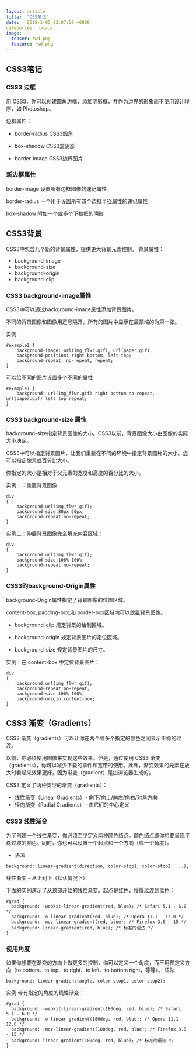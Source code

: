 ```yaml
---
layout: article
title:  "CSS笔记"
date:   2018-1-05 22:07:50 +0800
categories： posts
image:
  teaser: rwd.png
  feature: rwd.png
---
```

## CSS3笔记
### CSS3 边框
用 CSS3，你可以创建圆角边框，添加阴影框，并作为边界的形象而不使用设计程序，如 Photoshop。

边框属性：

- border-radius CSS3圆角

- box-shadow  CSS3盒阴影

- border-image CSS3边界图片

### 新边框属性
border-image	设置所有边框图像的速记属性。

border-radius  一个用于设置所有四个边框半径属性的速记属性	

box-shadow	附加一个或多个下拉框的阴影	
## CSS3背景
CSS3中包含几个新的背景属性，提供更大背景元素控制。
背景属性：
- background-image
- background-size
- background-origin
- background-clip
### CSS3 background-image属性
CSS3中可以通过background-image属性添加背景图片。

不同的背景图像和图像用逗号隔开，所有的图片中显示在最顶端的为第一张。

实例：
```
#example1 { 
    background-image: url(img_flwr.gif), url(paper.gif); 
    background-position: right bottom, left top; 
    background-repeat: no-repeat, repeat; 
}
```
可以给不同的图片设置多个不同的属性
```
#example1 {
    background: url(img_flwr.gif) right bottom no-repeat, url(paper.gif) left top repeat;
}
```


### CSS3 background-size 属性
background-size指定背景图像的大小。CSS3以前，背景图像大小由图像的实际大小决定。

CSS3中可以指定背景图片，让我们重新在不同的环境中指定背景图片的大小。您可以指定像素或百分比大小。

你指定的大小是相对于父元素的宽度和高度的百分比的大小。

实例一：重置背景图像
```
div
{
    background:url(img_flwr.gif);
    background-size:80px 60px;
    background-repeat:no-repeat;
}
```
实例二：伸展背景图像完全填充内容区域：
```
div
{
    background:url(img_flwr.gif);
    background-size:100% 100%;
    background-repeat:no-repeat;
}
```


### CSS3的background-Origin属性
background-Origin属性指定了背景图像的位置区域。

content-box, padding-box,和 border-box区域内可以放置背景图像。
- background-clip	规定背景的绘制区域。

- background-origin	规定背景图片的定位区域。

- background-size	规定背景图片的尺寸。

实例：在 content-box 中定位背景图片：
```
div
{
    background:url(img_flwr.gif);
    background-repeat:no-repeat;
    background-size:100% 100%;
    background-origin:content-box;
}
```

## CSS3 渐变（Gradients）
CSS3 渐变（gradients）可以让你在两个或多个指定的颜色之间显示平稳的过渡。

以前，你必须使用图像来实现这些效果。但是，通过使用 CSS3 渐变（gradients），你可以减少下载的事件和宽带的使用。此外，渐变效果的元素在放大时看起来效果更好，因为渐变（gradient）是由浏览器生成的。

CSS3 定义了两种类型的渐变（gradients）：

- 线性渐变（Linear Gradients）- 向下/向上/向左/向右/对角方向
- 径向渐变（Radial Gradients）- 由它们的中心定义

### CSS3 线性渐变
为了创建一个线性渐变，你必须至少定义两种颜色结点。颜色结点即你想要呈现平稳过渡的颜色。同时，你也可以设置一个起点和一个方向（或一个角度）。
- 语法
```
background: linear-gradient(direction, color-stop1, color-stop2, ...);
```
线性渐变 - 从上到下（默认情况下）

下面的实例演示了从顶部开始的线性渐变。起点是红色，慢慢过渡到蓝色：
```
#grad {
  background: -webkit-linear-gradient(red, blue); /* Safari 5.1 - 6.0 */
  background: -o-linear-gradient(red, blue); /* Opera 11.1 - 12.0 */
  background: -moz-linear-gradient(red, blue); /* Firefox 3.6 - 15 */
  background: linear-gradient(red, blue); /* 标准的语法 */
}
```
### 使用角度
如果你想要在渐变的方向上做更多的控制，你可以定义一个角度，而不用预定义方向（to bottom、to top、to right、to left、to bottom right，等等）。
语法
``` 
background: linear-gradient(angle, color-stop1, color-stop2);
```
实例
带有指定的角度的线性渐变：
```
#grad {
  background: -webkit-linear-gradient(180deg, red, blue); /* Safari 5.1 - 6.0 */
  background: -o-linear-gradient(180deg, red, blue); /* Opera 11.1 - 12.0 */
  background: -moz-linear-gradient(180deg, red, blue); /* Firefox 3.6 - 15 */
  background: linear-gradient(180deg, red, blue); /* 标准的语法 */
}
```


